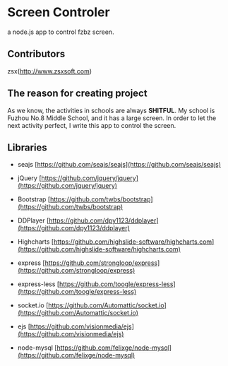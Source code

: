 ﻿Screen Controler
================

a node.js app to control fzbz screen.

## Contributors
zsx(http://www.zsxsoft.com)

## The reason for creating project
As we know, the activities in schools are always __SHITFUL__. My school is Fuzhou No.8 Middle School, and it has a large screen. In order to let the next activity perfect, I write this app to control the screen.

## Libraries

* seajs [https://github.com/seajs/seajs](https://github.com/seajs/seajs)
* jQuery [https://github.com/jquery/jquery](https://github.com/jquery/jquery)
* Bootstrap [https://github.com/twbs/bootstrap](https://github.com/twbs/bootstrap)
* DDPlayer [https://github.com/dpy1123/ddplayer](https://github.com/dpy1123/ddplayer)
* Highcharts [https://github.com/highslide-software/highcharts.com](https://github.com/highslide-software/highcharts.com) 



* express [https://github.com/strongloop/express](https://github.com/strongloop/express)
* express-less [https://github.com/toogle/express-less](https://github.com/toogle/express-less)
* socket.io [https://github.com/Automattic/socket.io](https://github.com/Automattic/socket.io)
* ejs [https://github.com/visionmedia/ejs](https://github.com/visionmedia/ejs)
* node-mysql [https://github.com/felixge/node-mysql](https://github.com/felixge/node-mysql)